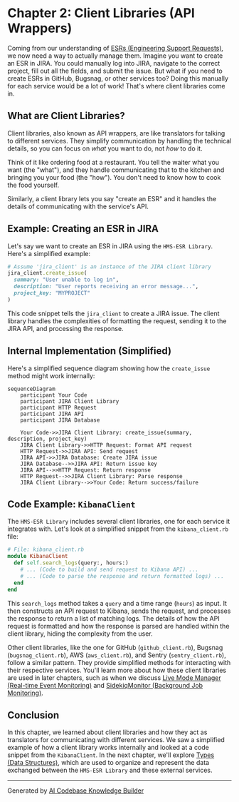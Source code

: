 # Chapter 2: Client Libraries (API Wrappers)

Coming from our understanding of [ESRs (Engineering Support Requests)](01_esr__engineering_support_request__.md), we now need a way to actually manage them.  Imagine you want to create an ESR in JIRA.  You could manually log into JIRA, navigate to the correct project, fill out all the fields, and submit the issue.  But what if you need to create ESRs in GitHub, Bugsnag, or other services too?  Doing this manually for each service would be a lot of work!  That's where client libraries come in.

## What are Client Libraries?

Client libraries, also known as API wrappers, are like translators for talking to different services.  They simplify communication by handling the technical details, so you can focus on *what* you want to do, not *how* to do it.

Think of it like ordering food at a restaurant. You tell the waiter what you want (the "what"), and they handle communicating that to the kitchen and bringing you your food (the "how"). You don't need to know how to cook the food yourself.

Similarly, a client library lets you say "create an ESR" and it handles the details of communicating with the service's API.

## Example: Creating an ESR in JIRA

Let's say we want to create an ESR in JIRA using the `HMS-ESR Library`.  Here's a simplified example:

```ruby
# Assume 'jira_client' is an instance of the JIRA client library
jira_client.create_issue(
  summary: "User unable to log in",
  description: "User reports receiving an error message...",
  project_key: "MYPROJECT"
)
```

This code snippet tells the `jira_client` to create a JIRA issue.  The client library handles the complexities of formatting the request, sending it to the JIRA API, and processing the response.

## Internal Implementation (Simplified)

Here's a simplified sequence diagram showing how the `create_issue` method might work internally:

```mermaid
sequenceDiagram
    participant Your Code
    participant JIRA Client Library
    participant HTTP Request
    participant JIRA API
    participant JIRA Database

    Your Code->>JIRA Client Library: create_issue(summary, description, project_key)
    JIRA Client Library->>HTTP Request: Format API request
    HTTP Request->>JIRA API: Send request
    JIRA API->>JIRA Database: Create JIRA issue
    JIRA Database-->>JIRA API: Return issue key
    JIRA API-->>HTTP Request: Return response
    HTTP Request-->>JIRA Client Library: Parse response
    JIRA Client Library-->>Your Code: Return success/failure
```

## Code Example:  `KibanaClient`

The `HMS-ESR Library` includes several client libraries, one for each service it integrates with.  Let's look at a simplified snippet from the `kibana_client.rb` file:

```ruby
# File: kibana_client.rb
module KibanaClient
  def self.search_logs(query:, hours:)
    # ... (Code to build and send request to Kibana API) ...
    # ... (Code to parse the response and return formatted logs) ...
  end
end
```

This `search_logs` method takes a `query` and a time range (`hours`) as input.  It then constructs an API request to Kibana, sends the request, and processes the response to return a list of matching logs.  The details of how the API request is formatted and how the response is parsed are handled within the client library, hiding the complexity from the user.

Other client libraries, like the one for GitHub (`github_client.rb`), Bugsnag (`bugsnag_client.rb`), AWS (`aws_client.rb`), and Sentry (`sentry_client.rb`), follow a similar pattern.  They provide simplified methods for interacting with their respective services.  You'll learn more about how these client libraries are used in later chapters, such as when we discuss [Live Mode Manager (Real-time Event Monitoring)](07_live_mode_manager__real_time_event_monitoring__.md) and [SidekiqMonitor (Background Job Monitoring)](08_sidekiqmonitor__background_job_monitoring__.md).

## Conclusion

In this chapter, we learned about client libraries and how they act as translators for communicating with different services.  We saw a simplified example of how a client library works internally and looked at a code snippet from the `KibanaClient`.  In the next chapter, we'll explore [Types (Data Structures)](03_types__data_structures__.md), which are used to organize and represent the data exchanged between the `HMS-ESR Library` and these external services.


---

Generated by [AI Codebase Knowledge Builder](https://github.com/The-Pocket/Tutorial-Codebase-Knowledge)